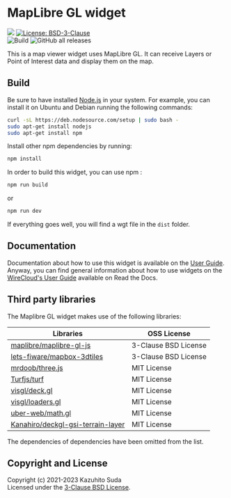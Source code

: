 # MapLibre GL widget

[![](https://nexus.lab.fiware.org/repository/raw/public/badges/chapters/visualization.svg)](https://www.fiware.org/developers/catalogue/)
[![License: BSD-3-Clause](https://img.shields.io/github/license/lets-fiware/maplibre-gl-widget.svg)](https://opensource.org/licenses/BSD-3-Clause)<br/>
![Build](https://github.com/lets-fiware/maplibre-gl-widget/workflows/Build/badge.svg)
![GitHub all releases](https://img.shields.io/github/downloads/lets-fiware/maplibre-gl-widget/total)

This is a map viewer widget uses MapLibre GL. It can receive Layers or Point of Interest data and display them on the map.

Build
-----

Be sure to have installed [Node.js](http://node.js) in your system. For example, you can install it on Ubuntu and Debian running the following commands:

```bash
curl -sL https://deb.nodesource.com/setup | sudo bash -
sudo apt-get install nodejs
sudo apt-get install npm
```

Install other npm dependencies by running:

```bash
npm install
```

In order to build this widget, you can use npm :

```bash
npm run build
```

or

```bash
npm run dev
```

If everything goes well, you will find a wgt file in the `dist` folder.

## Documentation

Documentation about how to use this widget is available on the
[User Guide](src/doc/userguide.md). Anyway, you can find general information
about how to use widgets on the
[WireCloud's User Guide](https://wirecloud.readthedocs.io/en/stable/user_guide/)
available on Read the Docs.

## Third party libraries

The Maplibre GL widget makes use of the following libraries:

| Libraries                                                                                 | OSS License          |
| ----------------------------------------------------------------------------------------- | -------------------- |
| [maplibre/maplibre-gl-js](https://github.com/maplibre/maplibre-gl-js)                     | 3-Clause BSD License |
| [lets-fiware/mapbox-3dtiles](https://github.com/lets-fiware/mapbox-3dtiles)               | 3-Clause BSD License |
| [mrdoob/three.js](https://github.com/mrdoob/three.js/)                                    | MIT License          |
| [Turfjs/turf](https://github.com/Turfjs/turf)                                             | MIT License          |
| [visgl/deck.gl](https://github.com/visgl/deck.gl)                                         | MIT License          |
| [visgl/loaders.gl](https://github.com/visgl/loaders.gl)                                   | MIT License          |
| [uber-web/math.gl](https://github.com/uber-web/math.gl)                                   | MIT License          |
| [Kanahiro/deckgl-gsi-terrain-layer](https://github.com/Kanahiro/deckgl-gsi-terrain-layer) | MIT License          |

The dependencies of dependencies have been omitted from the list.

## Copyright and License

Copyright (c) 2021-2023 Kazuhito Suda<br>
Licensed under the [3-Clause BSD License](./LICENSE).
